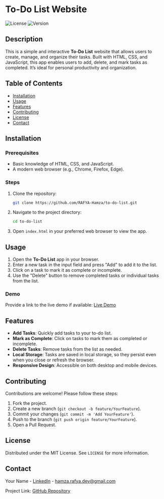 # To-Do List Website

![License](https://img.shields.io/github/license/RAFYA-Hamza/to-do-list) ![Version](https://img.shields.io/github/v/release/RAFYA-Hamza/to-do-list)

## Description

This is a simple and interactive **To-Do List** website that allows users to create, manage, and organize their tasks. Built with HTML, CSS, and JavaScript, this app enables users to add, delete, and mark tasks as completed. It’s ideal for personal productivity and organization.

## Table of Contents

- [Installation](#installation)
- [Usage](#usage)
- [Features](#features)
- [Contributing](#contributing)
- [License](#license)
- [Contact](#contact)

## Installation

### Prerequisites
- Basic knowledge of HTML, CSS, and JavaScript.
- A modern web browser (e.g., Chrome, Firefox, Edge).

### Steps
1. Clone the repository:
    ```bash
    git clone https://github.com/RAFYA-Hamza/to-do-list.git
    ```
2. Navigate to the project directory:
    ```bash
    cd to-do-list
    ```
3. Open `index.html` in your preferred web browser to view the app.

## Usage

1. Open the **To-Do List** app in your browser.
2. Enter a new task in the input field and press "Add" to add it to the list.
3. Click on a task to mark it as complete or incomplete.
4. Use the "Delete" button to remove completed tasks or individual tasks from the list.

### Demo
Provide a link to the live demo if available:
[Live Demo](https://your-live-demo-link.com)

## Features

- **Add Tasks**: Quickly add tasks to your to-do list.
- **Mark as Complete**: Click on tasks to mark them as completed or incomplete.
- **Delete Tasks**: Remove tasks from the list as needed.
- **Local Storage**: Tasks are saved in local storage, so they persist even when you close or refresh the browser.
- **Responsive Design**: Accessible on both desktop and mobile devices.

## Contributing

Contributions are welcome! Please follow these steps:

1. Fork the project.
2. Create a new branch (`git checkout -b feature/YourFeature`).
3. Commit your changes (`git commit -m 'Add YourFeature'`).
4. Push to the branch (`git push origin feature/YourFeature`).
5. Open a Pull Request.

## License

Distributed under the MIT License. See `LICENSE` for more information.

## Contact

Your Name - [LinkedIn](https://www.linkedin.com/in/hamza-rafya-01a0011b8) - hamza.rafya.dev@gmail.com

Project Link: [GitHub Repository](https://github.com/RAFYA-Hamza/to-do-list)
